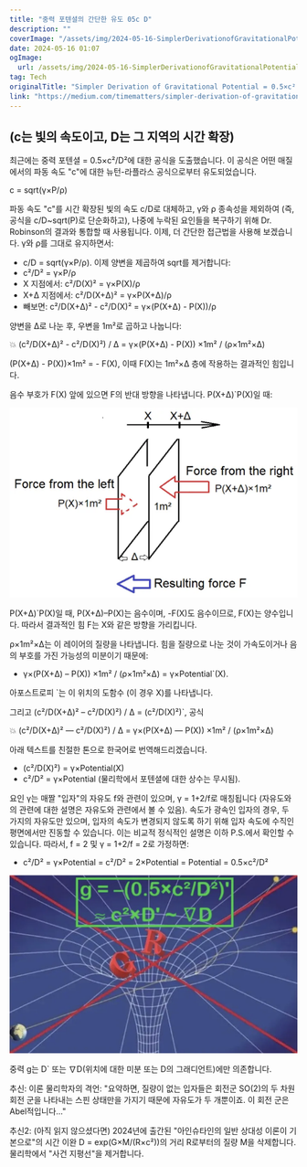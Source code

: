 ```yaml
---
title: "중력 포텐셜의 간단한 유도 05c D"
description: ""
coverImage: "/assets/img/2024-05-16-SimplerDerivationofGravitationalPotential05cD_0.png"
date: 2024-05-16 01:07
ogImage: 
  url: /assets/img/2024-05-16-SimplerDerivationofGravitationalPotential05cD_0.png
tag: Tech
originalTitle: "Simpler Derivation of Gravitational Potential = 0.5×c² D²"
link: "https://medium.com/timematters/simpler-derivation-of-gravitational-potential-0-5-c%C2%B2-d%C2%B2-26b8dced19da"
---
```



## (c는 빛의 속도이고, D는 그 지역의 시간 확장)

최근에는 중력 포텐셜 = 0.5×c²/D²에 대한 공식을 도출했습니다. 이 공식은 어떤 매질에서의 파동 속도 "c"에 대한 뉴턴-라플라스 공식으로부터 유도되었습니다.

c = sqrt(γ×P/ρ)

파동 속도 "c"를 시간 확장된 빛의 속도 c/D로 대체하고, γ와 ρ 종속성을 제외하여 (즉, 공식을 c/D~sqrt(P)로 단순화하고), 나중에 누락된 요인들을 복구하기 위해 Dr. Robinson의 결과와 통합할 때 사용됩니다. 이제, 더 간단한 접근법을 사용해 보겠습니다. γ와 ρ를 그대로 유지하면서:



- c/D = sqrt(γ×P/ρ). 이제 양변을 제곱하여 sqrt를 제거합니다:
- c²/D² = γ×P/ρ
- X 지점에서: c²/D(X)² = γ×P(X)/ρ
- X+Δ 지점에서: c²/D(X+Δ)² = γ×P(X+Δ)/ρ
- 빼보면: c²/D(X+Δ)² - c²/D(X)² = γ×(P(X+Δ) - P(X))/ρ

양변을 Δ로 나눈 후, 우변을 1m²로 곱하고 나눕니다:

💥 (c²/D(X+Δ)² - c²/D(X)²) / Δ = γ×(P(X+Δ) - P(X)) ×1m² / (ρ×1m²×Δ)

(P(X+Δ) - P(X))×1m² = - F(X), 이때 F(X)는 1m²×Δ 층에 작용하는 결과적인 힘입니다.



음수 부호가 F(X) 앞에 있으면 F의 반대 방향을 나타냅니다. P(X+Δ)`P(X)일 때:

![image](/assets/img/2024-05-16-SimplerDerivationofGravitationalPotential05cD_0.png)

P(X+Δ)`P(X)일 때, P(X+Δ)–P(X)는 음수이며, -F(X)도 음수이므로, F(X)는 양수입니다. 따라서 결과적인 힘 F는 X와 같은 방향을 가리킵니다.

ρ×1m²×Δ는 이 레이어의 질량을 나타냅니다. 힘을 질량으로 나눈 것이 가속도이거나 음의 부호를 가진 가능성의 미분이기 때문에:



- γ×(P(X+Δ) – P(X)) ×1m² / (ρ×1m²×Δ) = γ×Potential`(X).

아포스트로피 `는 이 위치의 도함수 (이 경우 X)를 나타냅니다.

그리고 (c²/D(X+Δ)² – c²/D(X)²) / Δ = (c²/D(X)²)`, 공식

💥 (c²/D(X+Δ)² — c²/D(X)²) / Δ = γ×(P(X+Δ) — P(X)) ×1m² / (ρ×1m²×Δ)



아래 텍스트를 친절한 톤으로 한국어로 번역해드리겠습니다.

- (c²/D(X)²) = γ×Potential(X)
- c²/D² = γ×Potential (물리학에서 포텐셜에 대한 상수는 무시됨).

요인 γ는 매짤 "입자"의 자유도 f와 관련이 있으며, γ = 1+2/f로 매칭됩니다 (자유도와의 관련에 대한 설명은 자유도와 관련에서 볼 수 있음). 속도가 광속인 입자의 경우, 두 가지의 자유도만 있으며, 입자의 속도가 변경되지 않도록 하기 위해 입자 속도에 수직인 평면에서만 진동할 수 있습니다. 이는 비교적 정식적인 설명은 이하 P.S.에서 확인할 수 있습니다. 따라서, f = 2 및 γ = 1+2/f = 2로 가정하면:

- c²/D² = γ×Potential = c²/D² = 2×Potential = Potential = 0.5×c²/D²




![그림](/assets/img/2024-05-16-SimplerDerivationofGravitationalPotential05cD_1.png)

중력 g는 D` 또는 ∇D(위치에 대한 미분 또는 D의 그래디언트)에만 의존합니다.

추신: 이론 물리학자의 격언: "요약하면, 질량이 없는 입자들은 회전군 SO(2)의 두 차원 회전 군을 나타내는 스핀 상태만을 가지기 때문에 자유도가 두 개뿐이죠. 이 회전 군은 Abel적입니다..."

추신2: (아직 읽지 않으셨다면) 2024년에 출간된 "아인슈타인의 일반 상대성 이론이 기본으로"의 시간 이완 D = exp(G×M/(R×c²))의 거리 R로부터의 질량 M을 삭제합니다. 물리학에서 "사건 지평선"을 제거합니다.
